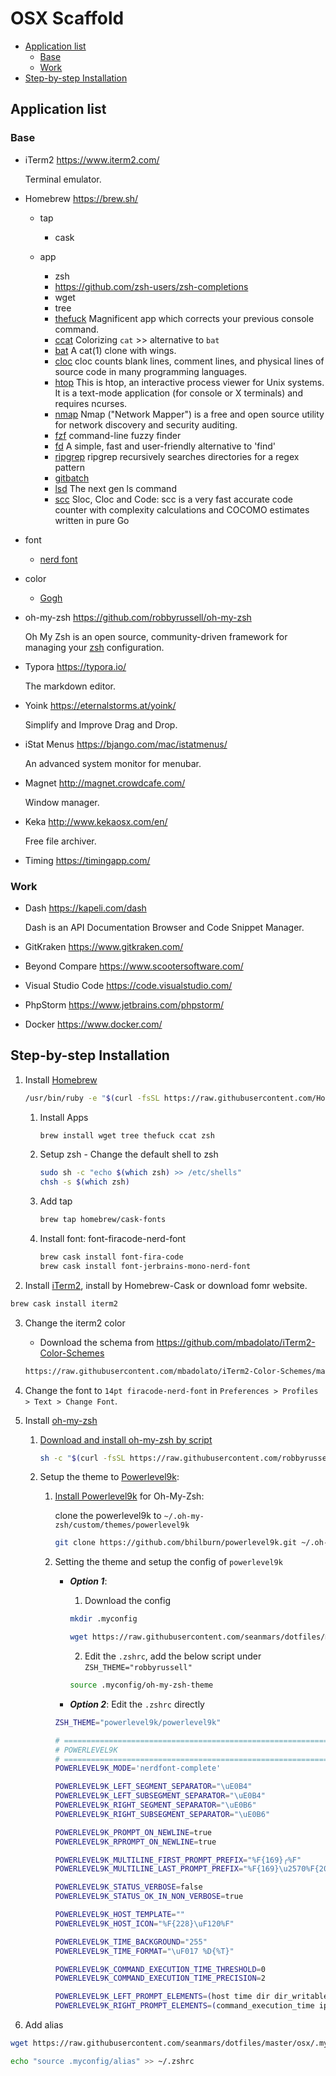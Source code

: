 # OSX Scaffold

- [Application list](#application-list)
  - [Base](#base)
  - [Work](#work)
- [Step-by-step Installation](#step-by-step-installation)



## Application list

### Base

- iTerm2 https://www.iterm2.com/

  Terminal emulator.

- Homebrew https://brew.sh/

  - tap

    - cask

  - app

     - zsh
      - https://github.com/zsh-users/zsh-completions
     - wget
     - tree
     - [thefuck](https://github.com/nvbn/thefuck) Magnificent app which corrects your previous console command.
     - [ccat](https://github.com/jingweno/ccat) Colorizing `cat` >> alternative to `bat` 
     - [bat](https://github.com/sharkdp/bat) A cat(1) clone with wings.
     - [cloc](https://github.com/AlDanial/cloc) cloc counts blank lines, comment lines, and physical lines of source code in many programming languages.
     - [htop](https://hisham.hm/htop/index.php) This is htop, an interactive process viewer for Unix systems. It is a text-mode application (for console or X terminals) and requires ncurses.
     - [nmap](https://nmap.org/) Nmap ("Network Mapper") is a free and open source utility for network discovery and security auditing.
     - [fzf](https://github.com/junegunn/fzf) command-line fuzzy finder
     - [fd](https://github.com/sharkdp/fd) A simple, fast and user-friendly alternative to 'find'
     - [ripgrep](https://github.com/BurntSushi/ripgrep) ripgrep recursively searches directories for a regex pattern
     - [gitbatch](https://github.com/isacikgoz/gitbatch)
     - [lsd](https://github.com/Peltoche/lsd) The next gen ls command
     - [scc](https://github.com/boyter/scc) Sloc, Cloc and Code: scc is a very fast accurate code counter with complexity calculations and COCOMO estimates written in pure Go
     
- font
  - [nerd font](https://github.com/ryanoasis/nerd-fonts)

- color
  - [Gogh](https://github.com/Mayccoll/Gogh)

- oh-my-zsh https://github.com/robbyrussell/oh-my-zsh

   Oh My Zsh is an open source, community-driven framework for managing your [zsh](http://www.zsh.org/) configuration.

- Typora https://typora.io/

  The markdown editor.

- Yoink https://eternalstorms.at/yoink/

  Simplify and Improve Drag and Drop.

- iStat Menus https://bjango.com/mac/istatmenus/

  An advanced system monitor for menubar.

- Magnet http://magnet.crowdcafe.com/

  Window manager.

- Keka http://www.kekaosx.com/en/

   Free file archiver.

- Timing https://timingapp.com/

### Work

- Dash https://kapeli.com/dash

  Dash is an API Documentation Browser and Code Snippet Manager.

- GitKraken https://www.gitkraken.com/

- Beyond Compare https://www.scootersoftware.com/

- Visual Studio Code https://code.visualstudio.com/

- PhpStorm https://www.jetbrains.com/phpstorm/

- Docker https://www.docker.com/



## Step-by-step Installation

1. Install [Homebrew](https://brew.sh/)

   ```bash
   /usr/bin/ruby -e "$(curl -fsSL https://raw.githubusercontent.com/Homebrew/install/master/install)"
   ```

   1. Install Apps

      ```bash
      brew install wget tree thefuck ccat zsh
      ```

   2. Setup zsh - Change the default shell to zsh
   
      ```bash
      sudo sh -c "echo $(which zsh) >> /etc/shells"
      chsh -s $(which zsh)
      ```
      
   3. Add tap

      ```bash
      brew tap homebrew/cask-fonts
      ```
      
   4. Install font: font-firacode-nerd-font

      ```bash
      brew cask install font-fira-code
      brew cask install font-jerbrains-mono-nerd-font
      ```

2. Install [iTerm2](https://www.iterm2.com/), install by Homebrew-Cask or download fomr website.

  ```bash
  brew cask install iterm2
  ```

3. Change the iterm2 color

   - Download the schema from https://github.com/mbadolato/iTerm2-Color-Schemes
   
   ```bash
   https://raw.githubusercontent.com/mbadolato/iTerm2-Color-Schemes/master/schemes/Tomorrow%20Night%20Eighties.itermcolors -O tomorrow-night-eighties.itermcolors
   ```

4. Change the font to `14pt firacode-nerd-font` in `Preferences > Profiles > Text > Change Font`.

5. Install [oh-my-zsh](https://github.com/robbyrussell/oh-my-zsh)

   1. [Download and install oh-my-zsh by script](https://github.com/robbyrussell/oh-my-zsh#via-curl)

      ```bash
      sh -c "$(curl -fsSL https://raw.githubusercontent.com/robbyrussell/oh-my-zsh/master/tools/install.sh)"
      ```

   2. Setup the theme to [Powerlevel9k](https://github.com/bhilburn/powerlevel9k):
      1. [Install Powerlevel9k](https://github.com/bhilburn/powerlevel9k/wiki/Install-Instructions#option-2-install-for-oh-my-zsh) for Oh-My-Zsh:

         clone the powerlevel9k to `~/.oh-my-zsh/custom/themes/powerlevel9k`

         ```bash
         git clone https://github.com/bhilburn/powerlevel9k.git ~/.oh-my-zsh/custom/themes/powerlevel9k
         ```


      2. Setting the theme and setup the config of `powerlevel9k`
         - ***Option 1***: 
             1. Download the config
             ```bash
             mkdir .myconfig
             ```

             ```bash
             wget https://raw.githubusercontent.com/seanmars/dotfiles/master/osx/.myconfig/oh-my-zsh-theme -O .myconfig/oh-my-zsh-theme
             ```

             2. Edit the `.zshrc`, add the below script under `ZSH_THEME="robbyrussell"`

             ```bash
             source .myconfig/oh-my-zsh-theme
             ```


         - ***Option 2***: Edit the `.zshrc` directly

         ```bash
         ZSH_THEME="powerlevel9k/powerlevel9k"

         # =============================================================================
         # POWERLEVEL9K
         # =============================================================================
         POWERLEVEL9K_MODE='nerdfont-complete'

         POWERLEVEL9K_LEFT_SEGMENT_SEPARATOR="\uE0B4"
         POWERLEVEL9K_LEFT_SUBSEGMENT_SEPARATOR="\uE0B4"
         POWERLEVEL9K_RIGHT_SEGMENT_SEPARATOR="\uE0B6"
         POWERLEVEL9K_RIGHT_SUBSEGMENT_SEPARATOR="\uE0B6"

         POWERLEVEL9K_PROMPT_ON_NEWLINE=true
         POWERLEVEL9K_RPROMPT_ON_NEWLINE=true

         POWERLEVEL9K_MULTILINE_FIRST_PROMPT_PREFIX="%F{169}╭%F"
         POWERLEVEL9K_MULTILINE_LAST_PROMPT_PREFIX="%F{169}\u2570%F{208}\uF460%F{220}\uF460%F{231}\uF460%f "

         POWERLEVEL9K_STATUS_VERBOSE=false
         POWERLEVEL9K_STATUS_OK_IN_NON_VERBOSE=true

         POWERLEVEL9K_HOST_TEMPLATE=""
         POWERLEVEL9K_HOST_ICON="%F{228}\uF120%F"

         POWERLEVEL9K_TIME_BACKGROUND="255"
         POWERLEVEL9K_TIME_FORMAT="\uF017 %D{%T}"

         POWERLEVEL9K_COMMAND_EXECUTION_TIME_THRESHOLD=0
         POWERLEVEL9K_COMMAND_EXECUTION_TIME_PRECISION=2

         POWERLEVEL9K_LEFT_PROMPT_ELEMENTS=(host time dir dir_writable vcs virtualenv status)
         POWERLEVEL9K_RIGHT_PROMPT_ELEMENTS=(command_execution_time ip)
         ```

6. Add alias


```bash
wget https://raw.githubusercontent.com/seanmars/dotfiles/master/osx/.myconfig/alias -O .myconfig/alias
```

```bash
echo "source .myconfig/alias" >> ~/.zshrc
```
